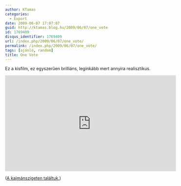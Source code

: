 ```yaml
---
author: KTamas
categories:
  - Export
date: 2009-06-07 17:07:07
guid: http://ktamas.blog.hu/2009/06/07/one_vote
id: 1769409
disqus_identifier: 1769409
url: /index.php/2009/06/07/one_vote/
permalink: /index.php/2009/06/07/one_vote/
tags: [ajánló, random]
title: One Vote
---
```


Ez a kisfilm, ez egyszerűen brilliáns, leginkább mert annyira realisztikus.

<iframe width="560" height="315" src="https://www.youtube.com/embed/33ucR4T3VbU" frameborder="0" allow="accelerometer; autoplay; encrypted-media; gyroscope; picture-in-picture" allowfullscreen></iframe>

(<a href="http://kajmansziget.tumblr.com/post/118889989/kamp-nycsend-s-rt-s-a-kajm-nszigeten-edit-n-ni" target="_blank">A kajmánszigeten találtuk.</a>)</p>
